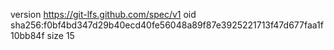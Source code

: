 version https://git-lfs.github.com/spec/v1
oid sha256:f0bf4bd347d29b40ecd40fe56048a89f87e3925221713f47d677faa1f10bb84f
size 15

